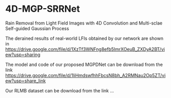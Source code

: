 # 4D-MGP-SRRNet
Rain Removal from Light Field Images with 4D Convolution and Multi-sclae Self-guided Gaussian Process

The derained results of real-world LFIs obtained by our network are shown in https://drive.google.com/file/d/1XzTf3WNFng8efb5ImrXOeuB_ZXDyA2BT/view?usp=sharing

The model and code of our proposed MGPDNet can be download from the link https://drive.google.com/file/d/1liHmdswfhhFbcsN8bh_A2RMNau2Op5ZT/view?usp=share_link

Our RLMB dataset can be download from the link ...

